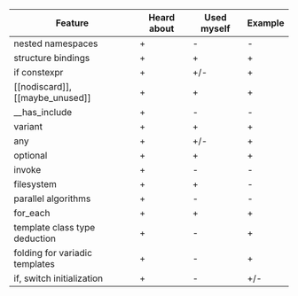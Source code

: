 | Feature | Heard about | Used myself | Example |
| - | - | - | - |
| nested namespaces | + | - | - |
| structure bindings | + | + | + |
| if constexpr | + | +/- | + |
| [[nodiscard]], [[maybe_unused]] | + | + | + |
| __has_include | + | - | - |
| variant | + | + | + |
| any | + | +/- | + |
| optional | + | + | + |
| invoke | + | - | - |
| filesystem | + | + | - |
| parallel algorithms | + | - | - |
| for_each | + | + | + |
| template class type deduction | + | - | + |
| folding for variadic templates | + | - | + |
| if, switch initialization | + | - | +/- |